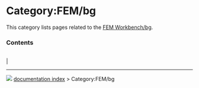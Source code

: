 # Category:FEM/bg
This category lists pages related to the [FEM Workbench/bg](FEM_Workbench/bg.md).

### Contents

|     |     |     |
| --- | --- | --- |
|



---
![](images/Button_right.svg) [documentation index](../README.md) > Category:FEM/bg
